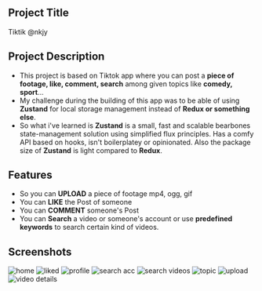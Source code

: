 ## Project Title
Tiktik @nkjy
## Project Description
* This project is based on Tiktok app where you can post a **piece of footage, like, comment, search** among given topics like **comedy, sport**...
* My challenge during the building of this app was to be able of using **Zustand** for local storage management instead of **Redux or something else**.
* So what i've learned is **Zustand** is a small, fast and scalable bearbones state-management solution using simplified flux principles. Has a comfy API based on hooks, isn't boilerplatey or opinionated. Also the package size of **Zustand** is light compared to **Redux**.
## Features
* So you can **UPLOAD** a piece of footage mp4, ogg, gif
* You can **LIKE** the Post of someone
* You can **COMMENT** someone's Post
* You can **Search** a video or someone's account or use **predefined keywords** to search certain kind of videos.
## Screenshots
![home](https://user-images.githubusercontent.com/62994009/233047056-3d3054de-8ce3-4ea9-a0d8-a61aafcabebd.PNG)
![liked](https://user-images.githubusercontent.com/62994009/233047086-8fc97579-eb46-43dd-8c4b-9fe4e532f586.PNG)
![profile](https://user-images.githubusercontent.com/62994009/233047101-3df4db39-5f26-4e5f-b52c-74fda05a73f6.PNG)
![search acc](https://user-images.githubusercontent.com/62994009/233047117-48ca4639-0e37-4a9a-8685-a8cb955a73d1.PNG)
![search videos](https://user-images.githubusercontent.com/62994009/233047131-7a7908c1-5128-47af-a4c8-363dd7278461.PNG)
![topic](https://user-images.githubusercontent.com/62994009/233047147-5dd03436-7737-4ba1-8477-15fb3217e279.PNG)
![upload](https://user-images.githubusercontent.com/62994009/233047164-e815190c-d00f-4c34-be7a-26bea482da11.PNG)
![video details](https://user-images.githubusercontent.com/62994009/233047169-198b6530-ca58-454e-b2b6-7ce065a11bae.PNG)
